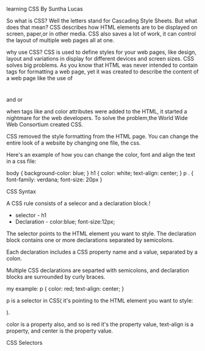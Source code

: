 learning CSS
By Suntha Lucas

So what is CSS?  Well the letters stand for Cascading Style Sheets.  But what does that mean?  CSS describes how HTML elements are to be displayed on screen, paper,or in other media.  CSS also saves a lot of work, it can control the layout of multiple web pages all at one.

why use CSS?
CSS is used to define styles for your web pages, like design, layout and variations in display for different devices and screen sizes.  CSS solves big problems.  As you know that HTML was never intended to contain tags for formatting a web page, yet it was created to describe the content of a web page like the use of <h1></h1> and or <p></p>
when tags like <font> and color attributes were added to the HTML, it started a nightmare for the web developers.  To solve the problem,the World Wide Web Consortium created CSS.

CSS removed the style formatting from the HTML page.  You can change the entire look of a website by changing one file, the css.

Here's an example of how you can change the color, font and align the text in a css file:

body  {
    background-color: blue;
}
h1  { 
    color: white;
    text-align: center;
}
p . {
    font-family: verdana;
    font-size: 20px
}

CSS Syntax

A CSS rule consists of a selecor and a declaration block.!
* selector - h1
* Declaration - color:blue; font-size:12px;

The selector points to the HTML element you want to style.
The declaration block contains one or more declarations separated by semicolons.

Each declaration includes a CSS property name and a value, separated by a colon.

Multiple CSS declarations are separted with semicolons, and declaration blocks are surrounded by curly braces.

my example:
p {
    color: red;
    text-align: center;
}

p is a selector in CSS( it's pointing to the HTML element you want to style: <p>).

color is a property also, and so is red it's the property value, text-align is a property, and center is the property value.

CSS Selectors


